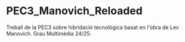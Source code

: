 # PEC3_Manovich_Reloaded
Treball de la PEC3 sobre hibridació tecnològica basat en l'obra de Lev Manovich. Grau Multimèdia 24/25.
